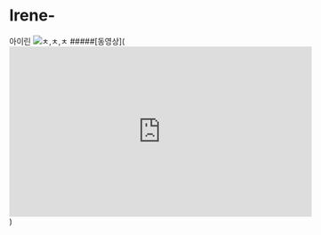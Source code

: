 # Irene-

아이린
![ㅊ,ㅊ,ㅊ](http://postfiles9.naver.net/20151120_40/roem03_1448016613872kze7W_JPEG/Fandom_14467373999491440083797.jpg?type=w2)
#####[동영상](<iframe width="544" height="306" src="http://serviceapi.nmv.naver.com/flash/convertIframeTag.nhn?vid=4C88355AE7AEE067373A862DF3456195C69C&outKey=V128285b4e20e1321d3b539e73dc19e2746bfd8a1344e31a7c9d739e73dc19e2746bf" frameborder="no" scrolling="no"></iframe>)
